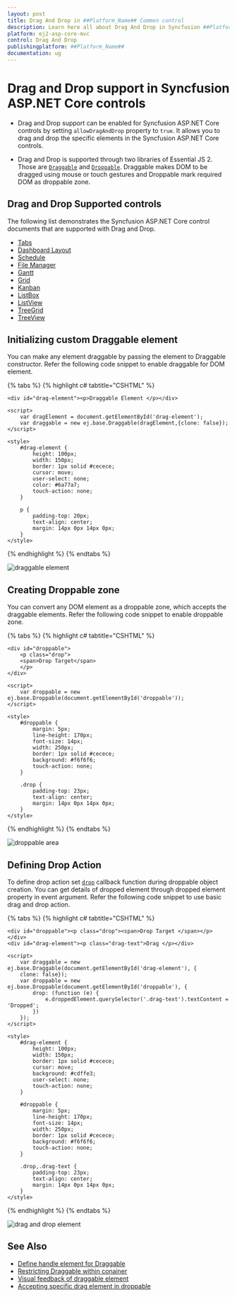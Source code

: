 ```yaml
---
layout: post
title: Drag And Drop in ##Platform_Name## Common control
description: Learn here all about Drag And Drop in Syncfusion ##Platform_Name## Common control of Syncfusion Essential JS 2 and more.
platform: ej2-asp-core-mvc
control: Drag And Drop
publishingplatform: ##Platform_Name##
documentation: ug
---
```


# Drag and Drop support in Syncfusion ASP.NET Core controls

* Drag and Drop support can be enabled for Syncfusion ASP.NET Core controls by setting `allowDragAndDrop` property to `true`. It allows you to drag and drop the specific elements in the Syncfusion ASP.NET Core controls.

* Drag and Drop is supported through two libraries of Essential JS 2. Those are [`Draggable`](https://ej2.syncfusion.com/documentation/api/base/draggable/) and [`Droppable`](https://ej2.syncfusion.com/documentation/api/base/droppable/). Draggable makes DOM to be dragged using mouse or touch gestures and Droppable mark required DOM as droppable zone.

## Drag and Drop Supported controls

The following list demonstrates the Syncfusion ASP.NET Core control documents that are supported with Drag and Drop.

* [Tabs](../tab/drag-and-drop)
* [Dashboard Layout](../dashboard-layout/interaction-with-panels/dragging-of-panels)
* [Schedule](../schedule/appointments#drag-and-drop-appointments)
* [File Manager](../file-manager/drag-and-drop)
* [Gantt](../gantt/how-to/maintainrecordindex)
* [Grid](../grid/row/row-drag-and-drop)
* [Kanban](../kanban/drag-and-drop)
* [ListBox](../list-box/drag-and-drop)
* [ListView](../listview/how-to/drag-and-drop-list-items)
* [TreeGrid](../tree-grid/row#drag-and-drop)
* [TreeView](../treeview/drag-and-drop)

## Initializing custom Draggable element

You can make any element draggable by passing the element to Draggable constructor. Refer the following code snippet to enable draggable for DOM element.

{% tabs %}
{% highlight c# tabtitle="CSHTML" %}

    <div id="drag-element"><p>Draggable Element </p></div>
    
    <script>
        var dragElement = document.getElementById('drag-element');
        var draggable = new ej.base.Draggable(dragElement,{clone: false});
    </script>

    <style>
        #drag-element {
            height: 100px;
            width: 150px;
            border: 1px solid #cecece;
            cursor: move;
            user-select: none;
            color: #6a77a7;
            touch-action: none;
        }

        p {
            padding-top: 20px;
            text-align: center;
            margin: 14px 0px 14px 0px;
        }
    </style>

{% endhighlight %}
{% endtabs %}

![draggable element](./images/draggable.gif)

## Creating Droppable zone

You can convert any DOM element as a droppable zone, which accepts the draggable elements. Refer the following code snippet to enable droppable zone.

{% tabs %}
{% highlight c# tabtitle="CSHTML" %}

    <div id="droppable">
        <p class="drop">
        <span>Drop Target</span> 
        </p>
    </div>    

    <script>
        var droppable = new ej.base.Droppable(document.getElementById('droppable'));
    </script>

    <style>
        #droppable {
            margin: 5px;
            line-height: 170px;
            font-size: 14px;
            width: 250px;
            border: 1px solid #cecece;
            background: #f6f6f6;
            touch-action: none;
        }
    
        .drop {
            padding-top: 23px;
            text-align: center;
            margin: 14px 0px 14px 0px;
        }
    </style>

{% endhighlight %}
{% endtabs %}

![droppable area](./images/droppable.png)

## Defining Drop Action

To define drop action set [`drop`](https://ej2.syncfusion.com/documentation/api/base/droppable/#drop) callback function during droppable object creation. You can get details of dropped element through dropped element property in event argument. Refer the following code snippet to use basic drag and drop action.

{% tabs %}
{% highlight c# tabtitle="CSHTML" %}

    <div id="droppable"><p class="drop"><span>Drop Target </span></p></div>
    <div id="drag-element"><p class="drag-text">Drag </p></div>

    <script>
        var draggable = new ej.base.Draggable(document.getElementById('drag-element'), {
        clone: false});
        var droppable = new ej.base.Droppable(document.getElementById('droppable'), {
            drop: (function (e) {
                e.droppedElement.querySelector('.drag-text').textContent = 'Dropped';
            })
        });
    </script>

    <style>
        #drag-element {
            height: 100px;
            width: 150px;
            border: 1px solid #cecece;
            cursor: move;
            background: #cdffe3;
            user-select: none;
            touch-action: none;
        }
        
        #droppable {
            margin: 5px;
            line-height: 170px;
            font-size: 14px;
            width: 250px;
            border: 1px solid #cecece;
            background: #f6f6f6;
            touch-action: none;
        }
        
        .drop,.drag-text {
            padding-top: 23px;
            text-align: center;
            margin: 14px 0px 14px 0px;
        }
    </style>

{% endhighlight %}
{% endtabs %}

![drag and drop element](./images/drag-drop.gif)

## See Also

* [Define handle element for Draggable](https://ej2.syncfusion.com/documentation/api/base/draggable/#handle)<br/>
* [Restricting Draggable within conainer](https://ej2.syncfusion.com/documentation/api/base/draggable/#dragarea)<br>
* [Visual feedback of draggable element](https://ej2.syncfusion.com/documentation/api/base/draggable/#clone)<br>
* [Accepting specific drag element in droppable](https://ej2.syncfusion.com/documentation/api/base/droppable/#accept)